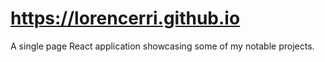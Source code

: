 # https://lorencerri.github.io

A single page React application showcasing some of my notable projects.
